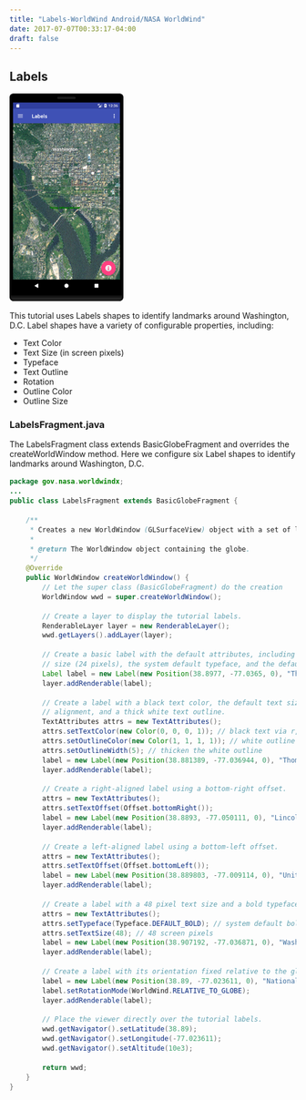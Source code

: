 ```yaml
---
title: "Labels-WorldWind Android/NASA WorldWind"
date: 2017-07-07T00:33:17-04:00
draft: false
---
```


## Labels

<img src="/img/ww-android-labels.png" class="img-responsive center-block">

This tutorial uses Labels shapes to identify landmarks around Washington, D.C. Label shapes have a variety of configurable properties, including:

- Text Color
- Text Size (in screen pixels)
- Typeface
- Text Outline
- Rotation
- Outline Color
- Outline Size

### LabelsFragment.java

The LabelsFragment class extends BasicGlobeFragment and overrides the createWorldWindow method. Here we configure six Label shapes to identify landmarks around Washington, D.C.

```java
package gov.nasa.worldwindx;
...
public class LabelsFragment extends BasicGlobeFragment {

    /**
     * Creates a new WorldWindow (GLSurfaceView) object with a set of label shapes
     *
     * @return The WorldWindow object containing the globe.
     */
    @Override
    public WorldWindow createWorldWindow() {
        // Let the super class (BasicGlobeFragment) do the creation
        WorldWindow wwd = super.createWorldWindow();

        // Create a layer to display the tutorial labels.
        RenderableLayer layer = new RenderableLayer();
        wwd.getLayers().addLayer(layer);

        // Create a basic label with the default attributes, including the default text color (white), the default text
        // size (24 pixels), the system default typeface, and the default alignment (bottom center).
        Label label = new Label(new Position(38.8977, -77.0365, 0), "The White House");
        layer.addRenderable(label);

        // Create a label with a black text color, the default text size, the system default typeface, the default
        // alignment, and a thick white text outline.
        TextAttributes attrs = new TextAttributes();
        attrs.setTextColor(new Color(0, 0, 0, 1)); // black text via r,g,b,a
        attrs.setOutlineColor(new Color(1, 1, 1, 1)); // white outline via r,g,b,a
        attrs.setOutlineWidth(5); // thicken the white outline
        label = new Label(new Position(38.881389, -77.036944, 0), "Thomas Jefferson Memorial", attrs);
        layer.addRenderable(label);

        // Create a right-aligned label using a bottom-right offset.
        attrs = new TextAttributes();
        attrs.setTextOffset(Offset.bottomRight());
        label = new Label(new Position(38.8893, -77.050111, 0), "Lincoln Memorial", attrs);
        layer.addRenderable(label);

        // Create a left-aligned label using a bottom-left offset.
        attrs = new TextAttributes();
        attrs.setTextOffset(Offset.bottomLeft());
        label = new Label(new Position(38.889803, -77.009114, 0), "United States Capitol", attrs);
        layer.addRenderable(label);

        // Create a label with a 48 pixel text size and a bold typeface.
        attrs = new TextAttributes();
        attrs.setTypeface(Typeface.DEFAULT_BOLD); // system default bold typeface
        attrs.setTextSize(48); // 48 screen pixels
        label = new Label(new Position(38.907192, -77.036871, 0), "Washington", attrs);
        layer.addRenderable(label);

        // Create a label with its orientation fixed relative to the globe.
        label = new Label(new Position(38.89, -77.023611, 0), "National Mall");
        label.setRotationMode(WorldWind.RELATIVE_TO_GLOBE);
        layer.addRenderable(label);

        // Place the viewer directly over the tutorial labels.
        wwd.getNavigator().setLatitude(38.89);
        wwd.getNavigator().setLongitude(-77.023611);
        wwd.getNavigator().setAltitude(10e3);

        return wwd;
    }
}
```